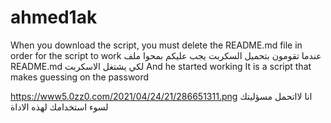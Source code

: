 # ahmed1ak



When you download the script, you must delete the README.md file in order for the script to work
عندما تقومون  بتحميل السكربت  يجب عليكم بمحوا ملف README.md  لكي يشتغل الاسكربت 
And he started working
It is a script that makes guessing on the password

https://www5.0zz0.com/2021/04/24/21/286651311.png
انا لااتحمل مسؤليتك لسوء استخدامك لهذه الاداة
